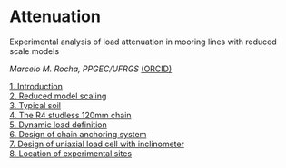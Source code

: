 # Attenuation
Experimental analysis of load attenuation in mooring lines with reduced scale models

_Marcelo M. Rocha, PPGEC/UFRGS_ [(ORCID)](https://orcid.org/0000-0001-5640-1020)

[1.   Introduction](https://nbviewer.jupyter.org/github/mmaiarocha/Attenuation/blob/master/01_Introduction.ipynb?flush_cache=true)  
[2.   Reduced model scaling](https://nbviewer.jupyter.org/github/mmaiarocha/Attenuation/blob/master/02_Reduced_model.ipynb?flush_cache=true)  
[3.   Typical soil](https://nbviewer.jupyter.org/github/mmaiarocha/Attenuation/blob/master/03_Typical_soil.ipynb?flush_cache=true)  
[4.   The R4 studless 120mm chain](https://nbviewer.jupyter.org/github/mmaiarocha/Attenuation/blob/master/04_R4_studless_chain.ipynb?flush_cache=true)  
[5.   Dynamic load definition](https://nbviewer.jupyter.org/github/mmaiarocha/Attenuation/blob/master/05_Dynamic_load.ipynb?flush_cache=true)  
[6.   Design of chain anchoring system](https://nbviewer.jupyter.org/github/mmaiarocha/Attenuation/blob/master/06_Chain_anchor.ipynb?flush_cache=true)  
[7.   Design of uniaxial load cell with inclinometer](https://nbviewer.jupyter.org/github/mmaiarocha/Attenuation/blob/master/07_Load_cell.ipynb?flush_cache=true)  
[8.   Location of experimental sites](https://nbviewer.jupyter.org/github/mmaiarocha/Attenuation/blob/master/08_Experimental_sites.ipynb?flush_cache=true)

